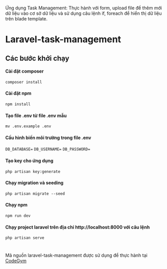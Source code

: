 Ứng dụng Task Management: Thực hành với form, upload file để thêm mới dữ liệu vào cơ sở dữ liệu và sử dụng câu lệnh if, foreach để hiển thị dữ liệu trên blade template.

# Laravel-task-management

## Các bước khởi chạy

#### Cài đặt composer
``composer install``

#### Cài đặt npm
``npm install``

#### Tạo file .env từ file .env mẫu
``mv .env.example .env``

#### Cấu hình biến môi trường trong file .env
``DB_DATABASE=``
``DB_USERNAME=``
``DB_PASSWORD= ``

#### Tạo key cho ứng dụng
``php artisan key:generate``

#### Chạy migration và seeding
``php artisan migrate --seed``

#### Chạy npm
``npm run dev``

#### Chạy project laravel trên địa chỉ http://localhost:8000 với câu lệnh
``php artisan serve``

#### 

# 
Mã nguồn laravel-task-management được sử dụng để thực hành tại [CodeGym](https://codegym.vn)
